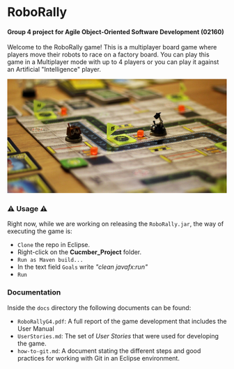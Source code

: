 # RoboRally

#### Group 4 project for Agile Object-Oriented Software Development (02160)

Welcome to the RoboRally game! This is a multiplayer board game where players move their robots to race on a factory board. You can play this game in a Multiplayer mode with up to 4 players or you can play it against an Artificial "Intelligence" player.  

<p align="center">
  <img src="https://github.com/bernatgodayol/RoboRally/blob/main/docs/imgs/roborally2.jpeg" width="508"/>
</p>

### ⚠️ Usage ⚠️

Right now, while we are working on releasing the `RoboRally.jar`, the way of executing the game is:

- `Clone` the repo in Eclipse.
- Right-click on the **Cucmber_Project** folder. 
- `Run as Maven build...`
- In the text field `Goals` write _"clean javafx:run"_
- `Run`

### Documentation

Inside the `docs` directory the following documents can be found: 
- `RoboRallyG4.pdf`: A full report of the game development that includes the User Manual
- `UserStories.md`: The set of *User Stories* that were used for developing the game. 
- `how-to-git.md`: A document stating the different steps and good practices for working with Git in an Eclipse environment.


